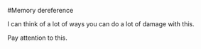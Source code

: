 #Memory dereference

I can think of a lot of ways you can do a lot of damage with this.

Pay attention to this.